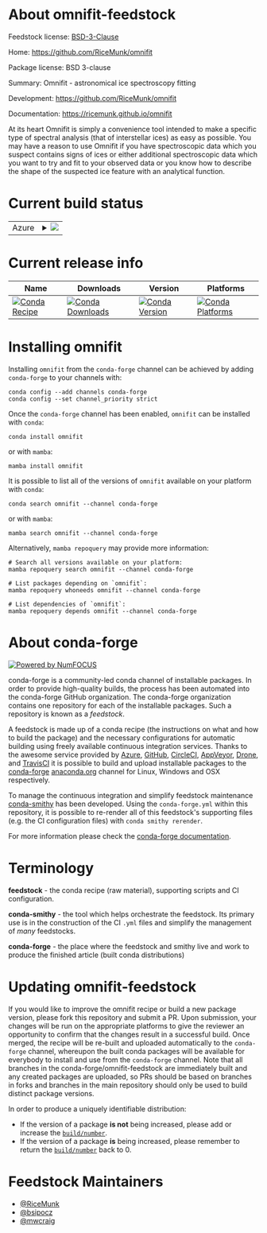 About omnifit-feedstock
=======================

Feedstock license: [BSD-3-Clause](https://github.com/conda-forge/omnifit-feedstock/blob/main/LICENSE.txt)

Home: https://github.com/RiceMunk/omnifit

Package license: BSD 3-clause

Summary: Omnifit - astronomical ice spectroscopy fitting

Development: https://github.com/RiceMunk/omnifit

Documentation: https://ricemunk.github.io/omnifit

At its heart Omnifit is simply a convenience tool intended to make a
specific type of spectral analysis (that of interstellar ices) as easy as
possible. You may have a reason to use Omnifit if you have spectroscopic
data which you suspect contains signs of ices or  either additional
spectroscopic data which you want to try and fit to your observed data or
you know how to describe the shape of the suspected ice feature with an
analytical function.


Current build status
====================


<table>
    
  <tr>
    <td>Azure</td>
    <td>
      <details>
        <summary>
          <a href="https://dev.azure.com/conda-forge/feedstock-builds/_build/latest?definitionId=713&branchName=main">
            <img src="https://dev.azure.com/conda-forge/feedstock-builds/_apis/build/status/omnifit-feedstock?branchName=main">
          </a>
        </summary>
        <table>
          <thead><tr><th>Variant</th><th>Status</th></tr></thead>
          <tbody><tr>
              <td>linux_64_python3.10.____cpython</td>
              <td>
                <a href="https://dev.azure.com/conda-forge/feedstock-builds/_build/latest?definitionId=713&branchName=main">
                  <img src="https://dev.azure.com/conda-forge/feedstock-builds/_apis/build/status/omnifit-feedstock?branchName=main&jobName=linux&configuration=linux%20linux_64_python3.10.____cpython" alt="variant">
                </a>
              </td>
            </tr><tr>
              <td>linux_64_python3.11.____cpython</td>
              <td>
                <a href="https://dev.azure.com/conda-forge/feedstock-builds/_build/latest?definitionId=713&branchName=main">
                  <img src="https://dev.azure.com/conda-forge/feedstock-builds/_apis/build/status/omnifit-feedstock?branchName=main&jobName=linux&configuration=linux%20linux_64_python3.11.____cpython" alt="variant">
                </a>
              </td>
            </tr><tr>
              <td>linux_64_python3.12.____cpython</td>
              <td>
                <a href="https://dev.azure.com/conda-forge/feedstock-builds/_build/latest?definitionId=713&branchName=main">
                  <img src="https://dev.azure.com/conda-forge/feedstock-builds/_apis/build/status/omnifit-feedstock?branchName=main&jobName=linux&configuration=linux%20linux_64_python3.12.____cpython" alt="variant">
                </a>
              </td>
            </tr><tr>
              <td>linux_64_python3.13.____cp313</td>
              <td>
                <a href="https://dev.azure.com/conda-forge/feedstock-builds/_build/latest?definitionId=713&branchName=main">
                  <img src="https://dev.azure.com/conda-forge/feedstock-builds/_apis/build/status/omnifit-feedstock?branchName=main&jobName=linux&configuration=linux%20linux_64_python3.13.____cp313" alt="variant">
                </a>
              </td>
            </tr><tr>
              <td>linux_64_python3.9.____cpython</td>
              <td>
                <a href="https://dev.azure.com/conda-forge/feedstock-builds/_build/latest?definitionId=713&branchName=main">
                  <img src="https://dev.azure.com/conda-forge/feedstock-builds/_apis/build/status/omnifit-feedstock?branchName=main&jobName=linux&configuration=linux%20linux_64_python3.9.____cpython" alt="variant">
                </a>
              </td>
            </tr><tr>
              <td>osx_64_python3.10.____cpython</td>
              <td>
                <a href="https://dev.azure.com/conda-forge/feedstock-builds/_build/latest?definitionId=713&branchName=main">
                  <img src="https://dev.azure.com/conda-forge/feedstock-builds/_apis/build/status/omnifit-feedstock?branchName=main&jobName=osx&configuration=osx%20osx_64_python3.10.____cpython" alt="variant">
                </a>
              </td>
            </tr><tr>
              <td>osx_64_python3.11.____cpython</td>
              <td>
                <a href="https://dev.azure.com/conda-forge/feedstock-builds/_build/latest?definitionId=713&branchName=main">
                  <img src="https://dev.azure.com/conda-forge/feedstock-builds/_apis/build/status/omnifit-feedstock?branchName=main&jobName=osx&configuration=osx%20osx_64_python3.11.____cpython" alt="variant">
                </a>
              </td>
            </tr><tr>
              <td>osx_64_python3.12.____cpython</td>
              <td>
                <a href="https://dev.azure.com/conda-forge/feedstock-builds/_build/latest?definitionId=713&branchName=main">
                  <img src="https://dev.azure.com/conda-forge/feedstock-builds/_apis/build/status/omnifit-feedstock?branchName=main&jobName=osx&configuration=osx%20osx_64_python3.12.____cpython" alt="variant">
                </a>
              </td>
            </tr><tr>
              <td>osx_64_python3.13.____cp313</td>
              <td>
                <a href="https://dev.azure.com/conda-forge/feedstock-builds/_build/latest?definitionId=713&branchName=main">
                  <img src="https://dev.azure.com/conda-forge/feedstock-builds/_apis/build/status/omnifit-feedstock?branchName=main&jobName=osx&configuration=osx%20osx_64_python3.13.____cp313" alt="variant">
                </a>
              </td>
            </tr><tr>
              <td>osx_64_python3.9.____cpython</td>
              <td>
                <a href="https://dev.azure.com/conda-forge/feedstock-builds/_build/latest?definitionId=713&branchName=main">
                  <img src="https://dev.azure.com/conda-forge/feedstock-builds/_apis/build/status/omnifit-feedstock?branchName=main&jobName=osx&configuration=osx%20osx_64_python3.9.____cpython" alt="variant">
                </a>
              </td>
            </tr><tr>
              <td>win_64_python3.10.____cpython</td>
              <td>
                <a href="https://dev.azure.com/conda-forge/feedstock-builds/_build/latest?definitionId=713&branchName=main">
                  <img src="https://dev.azure.com/conda-forge/feedstock-builds/_apis/build/status/omnifit-feedstock?branchName=main&jobName=win&configuration=win%20win_64_python3.10.____cpython" alt="variant">
                </a>
              </td>
            </tr><tr>
              <td>win_64_python3.11.____cpython</td>
              <td>
                <a href="https://dev.azure.com/conda-forge/feedstock-builds/_build/latest?definitionId=713&branchName=main">
                  <img src="https://dev.azure.com/conda-forge/feedstock-builds/_apis/build/status/omnifit-feedstock?branchName=main&jobName=win&configuration=win%20win_64_python3.11.____cpython" alt="variant">
                </a>
              </td>
            </tr><tr>
              <td>win_64_python3.12.____cpython</td>
              <td>
                <a href="https://dev.azure.com/conda-forge/feedstock-builds/_build/latest?definitionId=713&branchName=main">
                  <img src="https://dev.azure.com/conda-forge/feedstock-builds/_apis/build/status/omnifit-feedstock?branchName=main&jobName=win&configuration=win%20win_64_python3.12.____cpython" alt="variant">
                </a>
              </td>
            </tr><tr>
              <td>win_64_python3.13.____cp313</td>
              <td>
                <a href="https://dev.azure.com/conda-forge/feedstock-builds/_build/latest?definitionId=713&branchName=main">
                  <img src="https://dev.azure.com/conda-forge/feedstock-builds/_apis/build/status/omnifit-feedstock?branchName=main&jobName=win&configuration=win%20win_64_python3.13.____cp313" alt="variant">
                </a>
              </td>
            </tr><tr>
              <td>win_64_python3.9.____cpython</td>
              <td>
                <a href="https://dev.azure.com/conda-forge/feedstock-builds/_build/latest?definitionId=713&branchName=main">
                  <img src="https://dev.azure.com/conda-forge/feedstock-builds/_apis/build/status/omnifit-feedstock?branchName=main&jobName=win&configuration=win%20win_64_python3.9.____cpython" alt="variant">
                </a>
              </td>
            </tr>
          </tbody>
        </table>
      </details>
    </td>
  </tr>
</table>

Current release info
====================

| Name | Downloads | Version | Platforms |
| --- | --- | --- | --- |
| [![Conda Recipe](https://img.shields.io/badge/recipe-omnifit-green.svg)](https://anaconda.org/conda-forge/omnifit) | [![Conda Downloads](https://img.shields.io/conda/dn/conda-forge/omnifit.svg)](https://anaconda.org/conda-forge/omnifit) | [![Conda Version](https://img.shields.io/conda/vn/conda-forge/omnifit.svg)](https://anaconda.org/conda-forge/omnifit) | [![Conda Platforms](https://img.shields.io/conda/pn/conda-forge/omnifit.svg)](https://anaconda.org/conda-forge/omnifit) |

Installing omnifit
==================

Installing `omnifit` from the `conda-forge` channel can be achieved by adding `conda-forge` to your channels with:

```
conda config --add channels conda-forge
conda config --set channel_priority strict
```

Once the `conda-forge` channel has been enabled, `omnifit` can be installed with `conda`:

```
conda install omnifit
```

or with `mamba`:

```
mamba install omnifit
```

It is possible to list all of the versions of `omnifit` available on your platform with `conda`:

```
conda search omnifit --channel conda-forge
```

or with `mamba`:

```
mamba search omnifit --channel conda-forge
```

Alternatively, `mamba repoquery` may provide more information:

```
# Search all versions available on your platform:
mamba repoquery search omnifit --channel conda-forge

# List packages depending on `omnifit`:
mamba repoquery whoneeds omnifit --channel conda-forge

# List dependencies of `omnifit`:
mamba repoquery depends omnifit --channel conda-forge
```


About conda-forge
=================

[![Powered by
NumFOCUS](https://img.shields.io/badge/powered%20by-NumFOCUS-orange.svg?style=flat&colorA=E1523D&colorB=007D8A)](https://numfocus.org)

conda-forge is a community-led conda channel of installable packages.
In order to provide high-quality builds, the process has been automated into the
conda-forge GitHub organization. The conda-forge organization contains one repository
for each of the installable packages. Such a repository is known as a *feedstock*.

A feedstock is made up of a conda recipe (the instructions on what and how to build
the package) and the necessary configurations for automatic building using freely
available continuous integration services. Thanks to the awesome service provided by
[Azure](https://azure.microsoft.com/en-us/services/devops/), [GitHub](https://github.com/),
[CircleCI](https://circleci.com/), [AppVeyor](https://www.appveyor.com/),
[Drone](https://cloud.drone.io/welcome), and [TravisCI](https://travis-ci.com/)
it is possible to build and upload installable packages to the
[conda-forge](https://anaconda.org/conda-forge) [anaconda.org](https://anaconda.org/)
channel for Linux, Windows and OSX respectively.

To manage the continuous integration and simplify feedstock maintenance
[conda-smithy](https://github.com/conda-forge/conda-smithy) has been developed.
Using the ``conda-forge.yml`` within this repository, it is possible to re-render all of
this feedstock's supporting files (e.g. the CI configuration files) with ``conda smithy rerender``.

For more information please check the [conda-forge documentation](https://conda-forge.org/docs/).

Terminology
===========

**feedstock** - the conda recipe (raw material), supporting scripts and CI configuration.

**conda-smithy** - the tool which helps orchestrate the feedstock.
                   Its primary use is in the construction of the CI ``.yml`` files
                   and simplify the management of *many* feedstocks.

**conda-forge** - the place where the feedstock and smithy live and work to
                  produce the finished article (built conda distributions)


Updating omnifit-feedstock
==========================

If you would like to improve the omnifit recipe or build a new
package version, please fork this repository and submit a PR. Upon submission,
your changes will be run on the appropriate platforms to give the reviewer an
opportunity to confirm that the changes result in a successful build. Once
merged, the recipe will be re-built and uploaded automatically to the
`conda-forge` channel, whereupon the built conda packages will be available for
everybody to install and use from the `conda-forge` channel.
Note that all branches in the conda-forge/omnifit-feedstock are
immediately built and any created packages are uploaded, so PRs should be based
on branches in forks and branches in the main repository should only be used to
build distinct package versions.

In order to produce a uniquely identifiable distribution:
 * If the version of a package **is not** being increased, please add or increase
   the [``build/number``](https://docs.conda.io/projects/conda-build/en/latest/resources/define-metadata.html#build-number-and-string).
 * If the version of a package **is** being increased, please remember to return
   the [``build/number``](https://docs.conda.io/projects/conda-build/en/latest/resources/define-metadata.html#build-number-and-string)
   back to 0.

Feedstock Maintainers
=====================

* [@RiceMunk](https://github.com/RiceMunk/)
* [@bsipocz](https://github.com/bsipocz/)
* [@mwcraig](https://github.com/mwcraig/)

